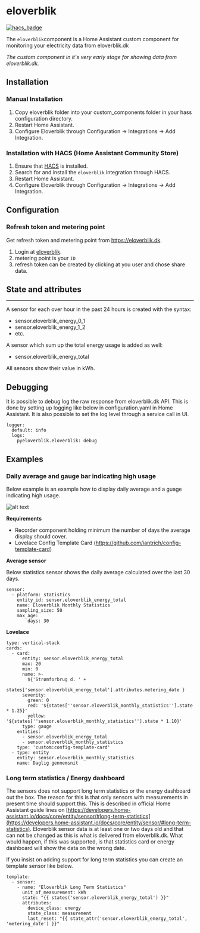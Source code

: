 # eloverblik

[![hacs_badge](https://img.shields.io/badge/HACS-Default-orange.svg)](https://github.com/custom-components/hacs)

The `eloverblik`component is a Home Assistant custom component for monitoring your electricity data from eloverblik.dk

*The custom component in it's very early stage for showing data from eloverblik.dk.*

## Installation

### Manual Installation

  1. Copy eloverblik folder into your custom_components folder in your hass configuration directory.
  2. Restart Home Assistant.
  3. Configure Eloverblik through Configuration -> Integrations -> Add Integration.

### Installation with HACS (Home Assistant Community Store)

  1. Ensure that [HACS](https://hacs.xyz/) is installed.
  2. Search for and install the `eloverblik` integration through HACS.
  3. Restart Home Assistant. 
  4. Configure Eloverblik through Configuration -> Integrations -> Add Integration.


## Configuration

### Refresh token and metering point

Get refresh token and metering point from https://eloverblik.dk.

  1. Login at [eloverblik](https://eloverblik.dk).
  2. metering point is your `ID`
  3. refresh token can be created by clicking at you user and chose share data.

## State and attributes
---
A sensor for each over hour in the past 24 hours is created with the syntax:
 * sensor.eloverblik_energy_0_1
 * sensor.eloverblik_energy_1_2
 * etc.

A sensor which sum up the total energy usage is added as well:
 * sensor.eloverblik_energy_total

All sensors show their value in kWh.

## Debugging
It is possible to debug log the raw response from eloverblik.dk API. This is done by setting up logging like below in configuration.yaml in Home Assistant. It is also possible to set the log level through a service call in UI.  
```
logger: 
  default: info
  logs: 
    pyeloverblik.eloverblik: debug
```

## Examples

### Daily average and gauge bar indicating high usage
Below example is an example how to display daily average and a guage indicating high usage. 

![alt text](images/example1.png "Gauge Example")


**Requirements**

* Recorder component holding minimum the number of days the average display should cover.
* Lovelace Config Template Card (https://github.com/iantrich/config-template-card)

**Average sensor**

Below statistics sensor shows the daily average calculated over the last 30 days. 
```
sensor:
  - platform: statistics
    entity_id: sensor.eloverblik_energy_total
    name: Eloverblik Monthly Statistics
    sampling_size: 50
    max_age:
        days: 30

```

**Lovelace**

```
type: vertical-stack
cards:
  - card:
      entity: sensor.eloverblik_energy_total
      max: 20
      min: 0
      name: >-
        ${'Strømforbrug d. ' +
        states['sensor.eloverblik_energy_total'].attributes.metering_date }
      severity:
        green: 0
        red: '${states[''sensor.eloverblik_monthly_statistics''].state * 1.25}'
        yellow: '${states[''sensor.eloverblik_monthly_statistics''].state * 1.10}'
      type: gauge
    entities:
      - sensor.eloverblik_energy_total
      - sensor.eloverblik_monthly_statistics
    type: 'custom:config-template-card'
  - type: entity
    entity: sensor.eloverblik_monthly_statistics
    name: Daglig gennemsnit

```

### Long term statistics / Energy dashboard

The sensors does not support long term statistics or the energy dashboard out the box. The reason for this is that only sensors with measurements in present time should support this. This is described in official Home Assistant guide lines on [https://developers.home-assistant.io/docs/core/entity/sensor/#long-term-statistics](https://developers.home-assistant.io/docs/core/entity/sensor/#long-term-statistics).  Eloverblik sensor data is at least one or two days old and that can not be changed as this is what is delivered from eloverblik.dk. What would happen, if this was supported, is that statistics card or energy dashboard will show the data on the wrong date. 

If you insist on adding support for long term statistics you can create an template sensor like below. 
```
template: 
  - sensor: 
    - name: "Eloverblik Long Term Statistics"
      unit_of_measurement: kWh
      state: "{{ states('sensor.eloverblik_energy_total') }}"
      attributes: 
        device_class: energy
        state_class: measurement
        last_reset: "{{ state_attr('sensor.eloverblik_energy_total', 'metering_date') }}"
```
